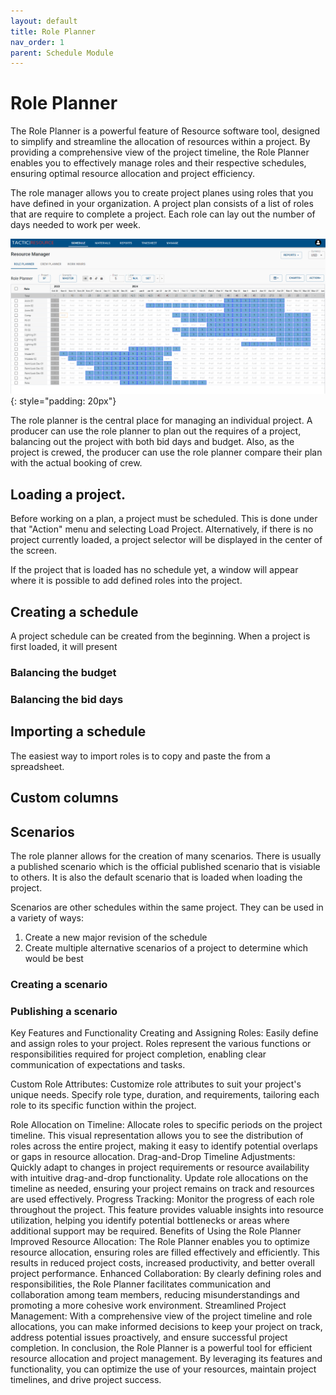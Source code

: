 ```yaml
---
layout: default
title: Role Planner
nav_order: 1
parent: Schedule Module
---
```



# Role Planner

The Role Planner is a powerful feature of Resource software tool, designed to simplify and streamline the allocation of resources within a project. By providing a comprehensive view of the project timeline, the Role Planner enables you to effectively manage roles and their respective schedules, ensuring optimal resource allocation and project efficiency.

The role manager allows you to create project planes using roles that you have defined in your organization.   A project plan consists of a list of roles that are require to complete a project.  Each role can lay out the number of days needed to work per week.


![Role Planner](images/role_planner.png){: style="padding: 20px"}


The role planner is the central place for managing an individual project.  A producer can use the role planner to plan out the requires of a project, balancing out the project with both bid days and budget.  Also, as the project is crewed, the producer can use the role planner compare their plan with the actual booking of crew.


## Loading a project.

Before working on a plan, a project must be scheduled.  This is done under that "Action" menu and selecting Load Project.  Alternatively, if there is no project currently loaded, a project selector will be displayed in the center of the screen.

If the project that is loaded has no schedule yet, a window will appear where it is possible to add defined roles into the project.




## Creating a schedule

A project schedule can be created from the beginning.  When a project is first loaded, it will present



### Balancing the budget


### Balancing the bid days





## Importing a schedule

The easiest way to import roles is to copy and paste the from a spreadsheet.



## Custom columns




## Scenarios

The role planner allows for the creation of many scenarios.  There is usually a published scenario which is the official published scenario that is visiable to others.  It is also the default scenario that is loaded when loading the project.

Scenarios are other schedules within the same project.  They can be used in a variety of ways:

1. Create a new major revision of the schedule
2. Create multiple alternative scenarios of a project to determine which would be best


### Creating a scenario




### Publishing a scenario




Key Features and Functionality
Creating and Assigning Roles: Easily define and assign roles to your project. Roles represent the various functions or responsibilities required for project completion, enabling clear communication of expectations and tasks.

Custom Role Attributes: Customize role attributes to suit your project's unique needs. Specify role type, duration, and requirements, tailoring each role to its specific function within the project.

Role Allocation on Timeline: Allocate roles to specific periods on the project timeline. This visual representation allows you to see the distribution of roles across the entire project, making it easy to identify potential overlaps or gaps in resource allocation.
Drag-and-Drop Timeline Adjustments: Quickly adapt to changes in project requirements or resource availability with intuitive drag-and-drop functionality. Update role allocations on the timeline as needed, ensuring your project remains on track and resources are used effectively.
Progress Tracking: Monitor the progress of each role throughout the project. This feature provides valuable insights into resource utilization, helping you identify potential bottlenecks or areas where additional support may be required.
Benefits of Using the Role Planner
Improved Resource Allocation: The Role Planner enables you to optimize resource allocation, ensuring roles are filled effectively and efficiently. This results in reduced project costs, increased productivity, and better overall project performance.
Enhanced Collaboration: By clearly defining roles and responsibilities, the Role Planner facilitates communication and collaboration among team members, reducing misunderstandings and promoting a more cohesive work environment.
Streamlined Project Management: With a comprehensive view of the project timeline and role allocations, you can make informed decisions to keep your project on track, address potential issues proactively, and ensure successful project completion.
In conclusion, the Role Planner is a powerful tool for efficient resource allocation and project management. By leveraging its features and functionality, you can optimize the use of your resources, maintain project timelines, and drive project success.

